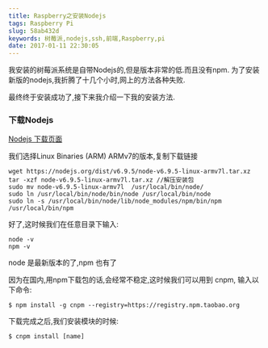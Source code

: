 ```yaml
---
title: Raspberry之安装Nodejs
tags: Raspberry Pi
slug: 58ab432d
keywords: 树莓派,nodejs,ssh,前端,Raspberry,pi
date: 2017-01-11 22:30:05
---
```


我安装的树莓派系统是自带Nodejs的,但是版本非常的低.而且没有npm.
为了安装新版的nodejs,我折腾了十几个小时,网上的方法各种失败.

最终终于安装成功了,接下来我介绍一下我的安装方法.

### 下载Nodejs

[Nodejs 下载页面](https://nodejs.org/en/download/)

<!-- more -->
我们选择Linux Binaries (ARM) ARMv7的版本,复制下载链接

```
wget https://nodejs.org/dist/v6.9.5/node-v6.9.5-linux-armv7l.tar.xz
tar -xzf node-v6.9.5-linux-armv7l.tar.xz //解压安装包
sudo mv node-v6.9.5-linux-armv7l  /usr/local/bin/node/
sudo ln /usr/local/bin/node/bin/node /usr/local/bin/node
sudo ln -s /usr/local/bin/node/lib/node_modules/npm/bin/npm /usr/local/bin/npm
```

好了,这时候我们在任意目录下输入:
```
node -v
npm -v 
```
node 是最新版本的了,npm 也有了

因为在国内,用npm下载包的话,会经常不稳定,这时候我们可以用到 cnpm,
输入以下命令:

```
$ npm install -g cnpm --registry=https://registry.npm.taobao.org
```

下载完成之后,我们安装模块的时候:
```
$ cnpm install [name]
```